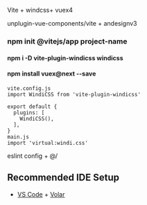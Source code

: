 Vite + windcss+ vuex4 

unplugin-vue-components/vite  + andesignv3

### npm init @vitejs/app project-name

#### npm i -D vite-plugin-windicss windicss

#### npm install vuex@next --save

```
vite.config.js
import WindiCSS from 'vite-plugin-windicss'

export default {
  plugins: [
    WindiCSS(),
  ],
}
main.js
import 'virtual:windi.css'
```





eslint config + @/   

## Recommended IDE Setup

- [VS Code](https://code.visualstudio.com/) + [Volar](https://marketplace.visualstudio.com/items?itemName=Vue.volar)

  

